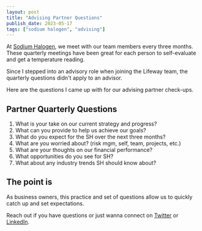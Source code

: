 ```yaml
---
layout: post
title: "Advising Partner Questions"
publish_date: 2023-05-17
tags: ["sodium halogen", "advising"]
---
```


At [Sodium Halogen](https://sodiumhalogen.com), we meet with our team members every three months. These quarterly meetings have been great for each person to self-evaluate and get a temperature reading.

Since I stepped into an advisory role when joining the Lifeway team, the quarterly questions didn't apply to an advisor.

Here are the questions I came up with for our advising partner check-ups.

## Partner Quarterly Questions

1. What is your take on our current strategy and progress?
1. What can you provide to help us achieve our goals?
1. What do you expect for the SH over the next three months?
1. What are you worried about? (risk mgm, self, team, projects, etc.)
1. What are your thoughts on our financial performance?
1. What opportunities do you see for SH?
1. What about any industry trends SH should know about?

## The point is

As business owners, this practice and set of questions allow us to quickly catch up and set expectations.

Reach out if you have questions or just wanna connect on [Twitter](https://twitter.com/Chance_Smith) or [LinkedIn](https://www.linkedin.com/in/chancesmith/).
